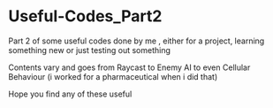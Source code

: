 # Useful-Codes_Part2

Part 2 of some useful codes done by me , either for a project, learning something new or just testing out something

Contents vary and goes from Raycast to Enemy AI to even Cellular Behaviour (i worked for a pharmaceutical when i did that)

Hope you find any of these useful
